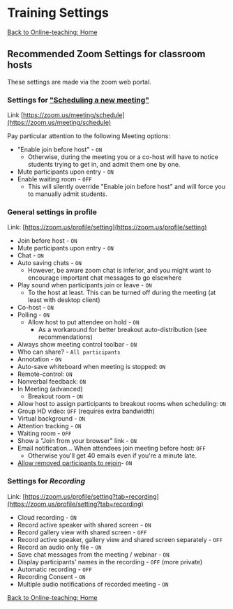# Training Settings

[Back to Online-teaching: Home](online-teaching.md)

## Recommended Zoom Settings for classroom hosts

These settings are made via the zoom web portal.

### Settings for ["Scheduling a new meeting"](https://zoom.us/meeting/schedule)

Link [https://zoom.us/meeting/schedule](https://zoom.us/meeting/schedule)

Pay particular attention to the following Meeting options:

* "Enable join before host" - `ON`
  * Otherwise, during the meeting you or a co-host will have to notice students trying to get in, and admit them one by one.
* Mute participants upon entry - `ON`
* Enable waiting room - `OFF`
  * This will silently override "Enable join before host" and will force you to manually admit students.

### General settings in profile

Link: [https://zoom.us/profile/setting](https://zoom.us/profile/setting)

* Join before host - `ON`
* Mute participants upon entry - `ON`
* Chat - `ON`
* Auto saving chats - `ON`
  * However, be aware zoom chat is inferior, and you might want to encourage important chat messages to go elsewhere
* Play sound when participants join or leave - `ON`
  * To the host at least. This can be turned off during the meeting (at least with desktop client)
* Co-host - `ON`
* Polling - `ON`
  * Allow host to put attendee on hold - `ON`
    * As a workaround for better breakout auto-distribution (see recommendations)
* Always show meeting control toolbar - `ON`
* Who can share? - `All participants`
* Annotation - `ON`
* Auto-save whiteboard when meeting is stopped: `ON`
* Remote-control: `ON`
* Nonverbal feedback: `ON`
* In Meeting (advanced)
  * Breakout room - `ON`
* Allow host to assign participants to breakout rooms when scheduling: `ON`
* Group HD video: `OFF` (requires extra bandwidth)
* Virtual background - `ON`
* Attention tracking - `ON`
* Waiting room - `OFF`
* Show a "Join from your browser" link - `ON`
* Email notification... When attendees join meeting before host: `OFF`
  * Otherwise you'll get 40 emails even if you're a minute late.
* [Allow removed participants to rejoin](https://support.zoom.us/hc/en-us/articles/360021851371-Allowing-Removed-Participants-or-Panelists-to-Rejoin)- `ON`

### Settings for _Recording_

Link: [https://zoom.us/profile/setting?tab=recording](https://zoom.us/profile/setting?tab=recording)

* Cloud recording - `ON`
* Record active speaker with shared screen - `ON`
* Record gallery view with shared screen - `OFF`
* Record active speaker, gallery view and shared screen separately - `OFF`
* Record an audio only file - `ON`
* Save chat messages from the meeting / webinar - `ON`
* Display participants' names in the recording - `OFF` (more private)
* Automatic recording - `OFF`
* Recording Consent - `ON`
* Multiple audio notifications of recorded meeting - `ON`

[Back to Online-teaching: Home](online-teaching.md)

